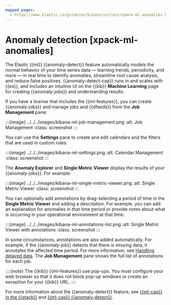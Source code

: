 ```yaml
---
mapped_pages:
  - https://www.elastic.co/guide/en/kibana/current/xpack-ml-anomalies.html
---
```


# Anomaly detection [xpack-ml-anomalies]

The Elastic {{ml}} {{anomaly-detect}} feature automatically models the normal behavior of your time series data — learning trends, periodicity, and more — in real time to identify anomalies, streamline root cause analysis, and reduce false positives. {{anomaly-detect-cap}} runs in and scales with {{es}}, and includes an intuitive UI on the {{kib}} **Machine Learning** page for creating {{anomaly-jobs}} and understanding results.

If you have a license that includes the {{ml-features}}, you can create {{anomaly-jobs}} and manage jobs and {{dfeeds}} from the **Job Management** pane:

:::{image} ../../../images/kibana-ml-job-management.png
:alt: Job Management
:class: screenshot
:::

You can use the **Settings** pane to create and edit calendars and the filters that are used in custom rules:

:::{image} ../../../images/kibana-ml-settings.png
:alt: Calendar Management
:class: screenshot
:::

The **Anomaly Explorer** and **Single Metric Viewer** display the results of your {{anomaly-jobs}}. For example:

:::{image} ../../../images/kibana-ml-single-metric-viewer.png
:alt: Single Metric Viewer
:class: screenshot
:::

You can optionally add annotations by drag-selecting a period of time in the **Single Metric Viewer** and adding a description. For example, you can add an explanation for anomalies in that time period or provide notes about what is occurring in your operational environment at that time:

:::{image} ../../../images/kibana-ml-annotations-list.png
:alt: Single Metric Viewer with annotations
:class: screenshot
:::

In some circumstances, annotations are also added automatically. For example, if the {{anomaly-job}} detects that there is missing data, it annotates the affected time period. For more information, see [Handling delayed data](../anomaly-detection/ml-delayed-data-detection.md). The **Job Management** pane shows the full list of annotations for each job.

::::{note}
The {{kib}} {{ml-features}} use pop-ups. You must configure your web browser so that it does not block pop-up windows or create an exception for your {{kib}} URL.
::::

For more information about the {{anomaly-detect}} feature, see [{{ml-cap}} in the {{stack}}](https://www.elastic.co/what-is/elastic-stack-machine-learning) and [{{ml-cap}} {{anomaly-detect}}](../anomaly-detection.md).
